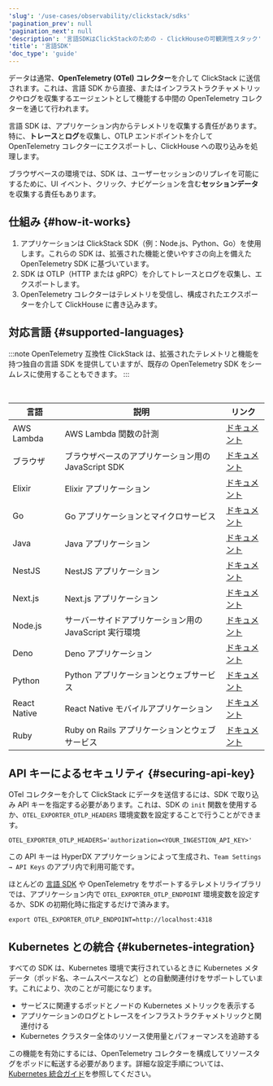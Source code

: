 ```yaml
---
'slug': '/use-cases/observability/clickstack/sdks'
'pagination_prev': null
'pagination_next': null
'description': '言語SDKはClickStackのための - ClickHouseの可観測性スタック'
'title': '言語SDK'
'doc_type': 'guide'
---
```


データは通常、**OpenTelemetry (OTel) コレクター**を介して ClickStack に送信されます。これは、言語 SDK から直接、またはインフラストラクチャメトリックやログを収集するエージェントとして機能する中間の OpenTelemetry コレクターを通じて行われます。

言語 SDK は、アプリケーション内からテレメトリを収集する責任があります。特に、**トレース**と**ログ**を収集し、OTLP エンドポイントを介して OpenTelemetry コレクターにエクスポートし、ClickHouse への取り込みを処理します。

ブラウザベースの環境では、SDK は、ユーザーセッションのリプレイを可能にするために、UI イベント、クリック、ナビゲーションを含む**セッションデータ**を収集する責任もあります。

## 仕組み {#how-it-works}

1. アプリケーションは ClickStack SDK（例：Node.js、Python、Go）を使用します。これらの SDK は、拡張された機能と使いやすさの向上を備えた OpenTelemetry SDK に基づいています。
2. SDK は OTLP（HTTP または gRPC）を介してトレースとログを収集し、エクスポートします。
3. OpenTelemetry コレクターはテレメトリを受信し、構成されたエクスポーターを介して ClickHouse に書き込みます。

## 対応言語 {#supported-languages}

:::note OpenTelemetry 互換性
ClickStack は、拡張されたテレメトリと機能を持つ独自の言語 SDK を提供していますが、既存の OpenTelemetry SDK をシームレスに使用することもできます。
:::

<br/>

| 言語         | 説明                                   | リンク                                                                   |
|--------------|----------------------------------------|-------------------------------------------------------------------------|
| AWS Lambda   | AWS Lambda 関数の計測               | [ドキュメント](/use-cases/observability/clickstack/sdks/aws_lambda)    |
| ブラウザ     | ブラウザベースのアプリケーション用の JavaScript SDK | [ドキュメント](/use-cases/observability/clickstack/sdks/browser)      |
| Elixir       | Elixir アプリケーション               | [ドキュメント](/use-cases/observability/clickstack/sdks/elixir)       |
| Go           | Go アプリケーションとマイクロサービス | [ドキュメント](/use-cases/observability/clickstack/sdks/golang)       |
| Java         | Java アプリケーション                 | [ドキュメント](/use-cases/observability/clickstack/sdks/java)         |
| NestJS       | NestJS アプリケーション               | [ドキュメント](/use-cases/observability/clickstack/sdks/nestjs)       |
| Next.js      | Next.js アプリケーション              | [ドキュメント](/use-cases/observability/clickstack/sdks/nextjs)       |
| Node.js      | サーバーサイドアプリケーション用の JavaScript 実行環境 | [ドキュメント](/use-cases/observability/clickstack/sdks/nodejs)      |
| Deno         | Deno アプリケーション                 | [ドキュメント](/use-cases/observability/clickstack/sdks/deno)         |
| Python       | Python アプリケーションとウェブサービス | [ドキュメント](/use-cases/observability/clickstack/sdks/python)       |
| React Native  | React Native モバイルアプリケーション  | [ドキュメント](/use-cases/observability/clickstack/sdks/react-native) |
| Ruby         | Ruby on Rails アプリケーションとウェブサービス | [ドキュメント](/use-cases/observability/clickstack/sdks/ruby-on-rails) |

## API キーによるセキュリティ {#securing-api-key}

OTel コレクターを介して ClickStack にデータを送信するには、SDK で取り込み API キーを指定する必要があります。これは、SDK の `init` 関数を使用するか、`OTEL_EXPORTER_OTLP_HEADERS` 環境変数を設定することで行うことができます。

```shell
OTEL_EXPORTER_OTLP_HEADERS='authorization=<YOUR_INGESTION_API_KEY>'
```

この API キーは HyperDX アプリケーションによって生成され、`Team Settings → API Keys` のアプリ内で利用可能です。

ほとんどの [言語 SDK](/use-cases/observability/clickstack/sdks) や OpenTelemetry をサポートするテレメトリライブラリでは、アプリケーション内で `OTEL_EXPORTER_OTLP_ENDPOINT` 環境変数を設定するか、SDK の初期化時に指定するだけで済みます。

```shell
export OTEL_EXPORTER_OTLP_ENDPOINT=http://localhost:4318
```

## Kubernetes との統合 {#kubernetes-integration}

すべての SDK は、Kubernetes 環境で実行されているときに Kubernetes メタデータ（ポッド名、ネームスペースなど）との自動関連付けをサポートしています。これにより、次のことが可能になります。

- サービスに関連するポッドとノードの Kubernetes メトリックを表示する
- アプリケーションのログとトレースをインフラストラクチャメトリックと関連付ける
- Kubernetes クラスター全体のリソース使用量とパフォーマンスを追跡する

この機能を有効にするには、OpenTelemetry コレクターを構成してリソースタグをポッドに転送する必要があります。詳細な設定手順については、[Kubernetes 統合ガイド](/use-cases/observability/clickstack/ingesting-data/kubernetes#forwarding-resouce-tags-to-pods)を参照してください。
